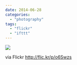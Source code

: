 ```yaml
---
date: 2014-06-28
categories: 
  - "photography"
tags: 
  - "flickr"
  - "ifttt"
---
```


![](https://farm4.staticflickr.com/3866/14506289836_71f85a90b0_b.jpg)  

  
  
via Flickr http://flic.kr/p/o6Swzs
